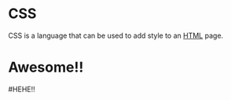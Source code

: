 # CSS

CSS is a language that can be used to add style to an [HTML](/wiki/HTML) page.

# Awesome!!

#HEHE!!